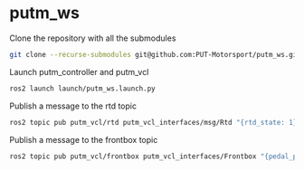 # putm_ws

Clone the repository with all the submodules
```bash
git clone --recurse-submodules git@github.com:PUT-Motorsport/putm_ws.git
```

Launch putm_controller and putm_vcl
```bash
ros2 launch launch/putm_ws.launch.py
```

Publish a message to the rtd topic
```bash
ros2 topic pub putm_vcl/rtd putm_vcl_interfaces/msg/Rtd "{rtd_state: 1}"
```

Publish a message to the frontbox topic
```bash
ros2 topic pub putm_vcl/frontbox putm_vcl_interfaces/Frontbox "{pedal_position: 0.5}"
```
